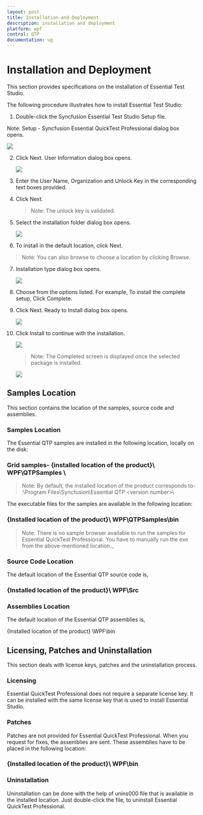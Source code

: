 ```yaml
---
layout: post
title: Installation-and-Deployment
description: installation and deployment
platform: wpf
control: QTP
documentation: ug
---
```


# Installation and Deployment

This section provides specifications on the installation of Essential Test Studio.

The following procedure illustrates how to install Essential Test Studio:

1. Double-click the Syncfusion Essential Test Studio Setup file. 

  Note: Setup - Syncfusion Essential QuickTest Professional dialog box opens.

   ![](Installation-and-Deployment_images/Installation-and-Deployment_img1.png)


2. Click Next. User Information dialog box opens. 

   ![](Installation-and-Deployment_images/Installation-and-Deployment_img2.png)
   


3. Enter the User Name, Organization and Unlock Key in the corresponding text boxes provided. 
4. Click Next. 



    > Note: The unlock key is validated.

5. Select the installation folder dialog box opens. 

   ![](Installation-and-Deployment_images/Installation-and-Deployment_img3.png)



6. To install in the default location, click Next. 
 
  > Note: You can also browse to choose a location by clicking Browse.

7. Installation type dialog box opens.

   ![](Installation-and-Deployment_images/Installation-and-Deployment_img4.png)



8. Choose from the options listed. For example, To install the complete setup, Click Complete.
9. Click Next. Ready to Install dialog box opens.

   ![](Installation-and-Deployment_images/Installation-and-Deployment_img5.png)



10. Click Install to continue with the installation.

    ![](Installation-and-Deployment_images/Installation-and-Deployment_img6.png)



    > Note: The Completed screen is displayed once the selected package is installed.

    ![](Installation-and-Deployment_images/Installation-and-Deployment_img7.png)



## Samples Location 

This section contains the location of the samples, source code and assemblies.

### Samples Location

The Essential QTP samples are installed in the following location, locally on the disk:

### Grid samples- {installed location of the product}\ WPF\QTPSamples \

> Note: By default, the installed location of the product corresponds to- <Drive>:\Program Files\Syncfusion\Essential QTP \<version number>\

The executable files for the samples are available in the following location:

### {Installed location of the product}\ WPF\QTPSamples\bin

> Note: There is no sample browser available to run the samples for Essential QuickTest Professional. You have to manually run the exe from the above-mentioned location._

### Source Code Location

The default location of the Essential QTP source code is,

### {Installed location of the product}\ WPF\Src

### Assemblies Location

The default location of the Essential QTP assemblies is,

{Installed location of the product} \WPF\bin

## Licensing, Patches and Uninstallation

This section deals with license keys, patches and the uninstallation process.



### Licensing

Essential QuickTest Professional does not require a separate license key. It can be installed with the same license key that is used to install Essential Studio. 

### Patches

Patches are not provided for Essential QuickTest Professional. When you request for fixes, the assemblies are sent. These assemblies have to be placed in the following location:

### {Installed location of the product}\ WPF\bin

### Uninstallation

Uninstallation can be done with the help of unins000 file that is available in the installed location. Just double-click the file, to uninstall Essential QuickTest Professional.

